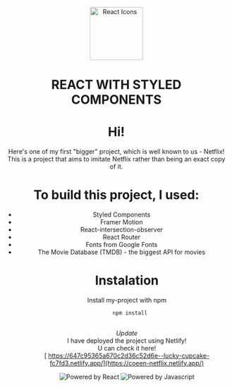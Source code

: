 <p align="center">
  <img src="https://rawgit.com/gorangajic/react-icons/master/react-icons.svg" width="120" alt="React Icons">
</p>
<h1 align="center">REACT WITH STYLED COMPONENTS</h1>
<div align="center">
<h1>Hi!</h1>
Here's one of my first "bigger" project, which is well known to us - Netflix!<br>
This is a project that aims to imitate Netflix rather than being an exact copy of it.

<h1> To build this project, I used:</h1>
<ul>
<li>Styled Components</li>
<li>Framer Motion</li>
<li>React-intersection-observer</li>
<li>React Router</li>
<li>Fonts from Google Fonts</li>
  <li>The Movie Database (TMDB) - the biggest API for movies</li>
<ul>
<h1>Instalation</h1>

Install my-project with npm

```bash
  npm install
  
```

  *Update* <br>
  I have deployed the project using Netlify!<br>
  U can check it here! <br>
 [ https://647c95365a670c2d36c52d6e--lucky-cupcake-fc7fd3.netlify.app/](https://coeen-netflix.netlify.app/)
  
  
  <img src="https://badgen.net/badge/powered%20by/React/blue" alt="Powered by React" />
  <img src="https://badgen.net/badge/powered%20by/Javascript/yellow" alt="Powered by Javascript" />
  </p>
